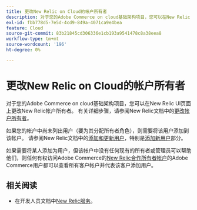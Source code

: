 ```yaml
---
title: 更改New Relic on Cloud的帐户所有者
description: 对于您的Adobe Commerce on cloud基础架构项目，您可以在New Relic UI页面上更改New Relic帐户所有者。 有关详细步骤，请参阅New Relic文档中的[更改帐户所有者](https://docs.newrelic.com/docs/accounts/accounts/roles-permissions/change-account-owner)。
exl-id: fbb778d5-7e5d-4cd9-849a-4071ca9e4bea
feature: Cloud
source-git-commit: 83b21845cd306336e1cb193a9541478c8a38eea8
workflow-type: tm+mt
source-wordcount: '196'
ht-degree: 0%

---
```


# 更改New Relic on Cloud的帐户所有者

对于您的Adobe Commerce on cloud基础架构项目，您可以在New Relic UI页面上更改New Relic帐户所有者。 有关详细步骤，请参阅New Relic文档中的[更改帐户所有者](https://docs.newrelic.com/docs/accounts/accounts/roles-permissions/change-account-owner)。

如果您的帐户中尚未列出用户（要为其分配所有者角色），则需要将该用户添加到该帐户。 请参阅New Relic文档中的[添加和更新用户](https://docs.newrelic.com/docs/accounts/accounts/roles-permissions/add-update-users)，特别是[添加新用户](https://docs.newrelic.com/docs/accounts/accounts/roles-permissions/add-update-users#adding_users)部分。

如果需要将某人添加为用户，但该帐户中没有任何现有的所有者或管理员可以帮助他们，则任何有权访问Adobe Commerce的[New Relic合作所有者帐户](https://account.newrelic.com/accounts/1311131/users)的Adobe Commerce用户都可以查看所有客户帐户并代表该客户添加用户。

## 相关阅读

* 在开发人员文档中[New Relic服务](https://devdocs.magento.com/guides/v2.3/cloud/project/new-relic.html)。
